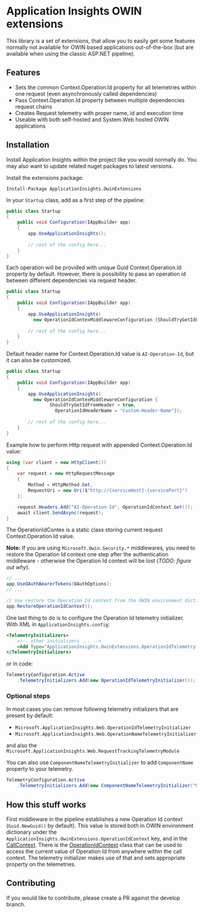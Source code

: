 # Application Insights OWIN extensions

This library is a set of extensions, that allow you to easily get some features normally not available for OWIN based applications out-of-the-box (but are available when using the classic ASP.NET pipeline).

## Features

* Sets the common Context.Operation.Id property for all telemetries within one request (even asynchronously called dependencies)
* Pass Context.Operation.Id property between multiple dependencies request chains
* Creates Request telemetry with proper name, id and execution time
* Useable with both self-hosted and System.Web hosted OWIN applications

## Installation

Install Application Insights within the project like you would normally do. You may also want to update related nuget packages to latest versions.

Install the extensions package:

```posh
Install-Package ApplicationInsights.OwinExtensions
```

In your `Startup` class, add as a first step of the pipeline:

```csharp
public class Startup
{
	public void Configuration(IAppBuilder app)
	{
		app.UseApplicationInsights();
		
		// rest of the config here...
	}
}
```

Each operation will be provided with unique Guid Context.Operation.Id property by default. However, there
is possibility to pass an operation id between different dependencies via request header.

```csharp
public class Startup
{
	public void Configuration(IAppBuilder app)
	{
		app.UseApplicationInsights(			
		  new OperationIdContexMiddlewareConfiguration {ShouldTryGetIdFromHeader = true});
		  
		// rest of the config here...
	}
}
```

Default header name for Context.Operation.Id value is `AI-Operation-Id`, but it can also be customized.

```csharp
public class Startup
{
	public void Configuration(IAppBuilder app)
	{
		app.UseApplicationInsights(			
		  new OperationIdContexMiddlewareConfiguration {
		  		ShouldTryGetIdFromHeader = true,
				  OperationIdHeaderName = "Custom-Header-Name"});
				  
		// rest of the config here...
	}
}
```

Example how to perform Http request with appended Context.Operation.Id value:

```csharp
using (var client = new HttpClient())
{
	var request = new HttpRequestMessage
	{
		Method = HttpMethod.Get,
		RequestUri = new Uri($"http://{serviceHost}:{servicePort}")
	};

	request.Headers.Add("AI-Operation-Id", OperationIdContext.Get());
	await client.SendAsync(request);
}
```

The OperationIdContex is a static class storing current request Context.Operation.Id value.

**Note:** If you are using `Microsoft.Owin.Security.*` middlewares, you need to restore the Operation Id context one step after the authentication middleware - otherwise the Operation Id context will be lost (*TODO: figure out why*).

```csharp
// ...
app.UseOAuthBearerTokens(OAuthOptions);
// ...

// now restore the Operation Id context from the OWIN environment dictionary
app.RestoreOperationIdContext();
```

One last thing to do is to configure the Operation Id telemetry initializer. With XML in `ApplicationInsights.config`:

```xml
<TelemetryInitializers>
	<!-- other initializers ... -->
	<Add Type="ApplicationInsights.OwinExtensions.OperationIdTelemetryInitializer, ApplicationInsights.OwinExtensions"/>
</TelemetryInitializers>
```

or in code:

```csharp
TelemetryConfiguration.Active
	.TelemetryInitializers.Add(new OperationIdTelemetryInitializer());
```

### Optional steps

In most cases you can remove following telemetry initializers that are present by default:
* `Microsoft.ApplicationInsights.Web.OperationIdTelemetryInitializer`
* `Microsoft.ApplicationInsights.Web.OperationNameTelemetryInitializer`

and also the `Microsoft.ApplicationInsights.Web.RequestTrackingTelemetryModule`

You can also use `ComponentNameTelemetryInitializer` to add `ComponentName` property to your telemetry.

```csharp
TelemetryConfiguration.Active
	.TelemetryInitializers.Add(new ComponentNameTelemetryInitializer("MyComponentName"));
```

## How this stuff works

First middleware in the pipeline establishes a new Operation Id context (`Guid.NewGuid()` by default). This value is stored both in OWIN environment dictionary under the `ApplicationInsights.OwinExtensions.OperationIdContext` key, and in the [CallContext](https://msdn.microsoft.com/en-US/library/system.runtime.remoting.messaging.callcontext). There is the [OperationIdContext](src/ApplicationInsights.OwinExtensions/OperationIdContext.cs) class that can be used to access the current value of Operation Id from anywhere within the call context. The telemetry initializer makes use of that and sets appropriate property on the telemetries.

## Contributing

If you would like to contribute, please create a PR against the develop branch.